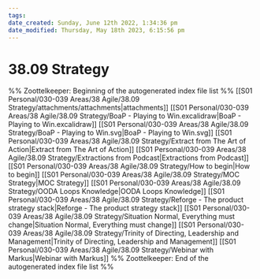 ```yaml
---
tags: 
date_created: Sunday, June 12th 2022, 1:34:36 pm
date_modified: Thursday, May 18th 2023, 6:15:56 pm
---
```

# 38.09 Strategy
%% Zoottelkeeper: Beginning of the autogenerated index file list  %%
 [[S01 Personal/030-039 Areas/38 Agile/38.09 Strategy/attachments/attachments|attachments]]
 [[S01 Personal/030-039 Areas/38 Agile/38.09 Strategy/BoaP - Playing to Win.excalidraw|BoaP - Playing to Win.excalidraw]]
 [[S01 Personal/030-039 Areas/38 Agile/38.09 Strategy/BoaP - Playing to Win.svg|BoaP - Playing to Win.svg]]
 [[S01 Personal/030-039 Areas/38 Agile/38.09 Strategy/Extract from The Art of Action|Extract from The Art of Action]]
 [[S01 Personal/030-039 Areas/38 Agile/38.09 Strategy/Extractions from Podcast|Extractions from Podcast]]
 [[S01 Personal/030-039 Areas/38 Agile/38.09 Strategy/How to begin|How to begin]]
 [[S01 Personal/030-039 Areas/38 Agile/38.09 Strategy/MOC Strategy|MOC Strategy]]
 [[S01 Personal/030-039 Areas/38 Agile/38.09 Strategy/OODA Loops Knowledge|OODA Loops Knowledge]]
 [[S01 Personal/030-039 Areas/38 Agile/38.09 Strategy/Reforge - The product strategy stack|Reforge - The product strategy stack]]
 [[S01 Personal/030-039 Areas/38 Agile/38.09 Strategy/Situation Normal, Everything must change|Situation Normal, Everything must change]]
 [[S01 Personal/030-039 Areas/38 Agile/38.09 Strategy/Trinity of Directing, Leadership and Management|Trinity of Directing, Leadership and Management]]
 [[S01 Personal/030-039 Areas/38 Agile/38.09 Strategy/Webinar with Markus|Webinar with Markus]]
%% Zoottelkeeper: End of the autogenerated index file list  %%
